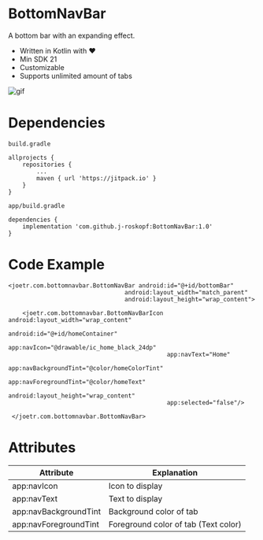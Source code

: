 # BottomNavBar

A bottom bar with an expanding effect.

* Written in Kotlin with :heart:
* Min SDK 21
* Customizable
* Supports unlimited amount of tabs


![gif](https://github.com/j-roskopf/BottomNavBar/blob/master/github/lib.gif?raw=true)

# Dependencies

    build.gradle

    allprojects {
    	repositories {
    		...
    		maven { url 'https://jitpack.io' }
    	}
    }

    app/build.gradle

	dependencies {
	    implementation 'com.github.j-roskopf:BottomNavBar:1.0'
	}

# Code Example

    <joetr.com.bottomnavbar.BottomNavBar android:id="@+id/bottomBar"
                                     android:layout_width="match_parent"
                                     android:layout_height="wrap_content">

        <joetr.com.bottomnavbar.BottomNavBarIcon android:layout_width="wrap_content"
                                                 android:id="@+id/homeContainer"
                                                 app:navIcon="@drawable/ic_home_black_24dp"
                                                 app:navText="Home"
                                                 app:navBackgroundTint="@color/homeColorTint"
                                                 app:navForegroundTint="@color/homeText"
                                                 android:layout_height="wrap_content"
                                                 app:selected="false"/>

     </joetr.com.bottomnavbar.BottomNavBar>

# Attributes

| Attribute             	| Explanation                         	|
|-----------------------	|--------------------------------------	|
| app:navIcon           	| Icon to display                      	|
| app:navText           	| Text to display                      	|
| app:navBackgroundTint 	| Background color of tab              	|
| app:navForegroundTint 	| Foreground color of tab (Text color) 	|